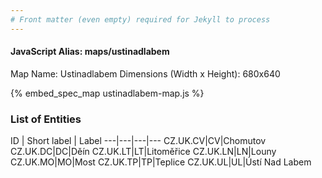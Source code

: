 ```yaml
---
# Front matter (even empty) required for Jekyll to process
---
```


#### JavaScript Alias: maps/ustinadlabem

Map Name: Ustinadlabem
Dimensions (Width x Height): 680x640



{% embed_spec_map ustinadlabem-map.js %}

### List of Entities

ID | Short label | Label
---|---|---|---
CZ.UK.CV|CV|Chomutov
CZ.UK.DC|DC|Děín
CZ.UK.LT|LT|Litoměřice
CZ.UK.LN|LN|Louny
CZ.UK.MO|MO|Most
CZ.UK.TP|TP|Teplice
CZ.UK.UL|UL|Ústí Nad Labem

